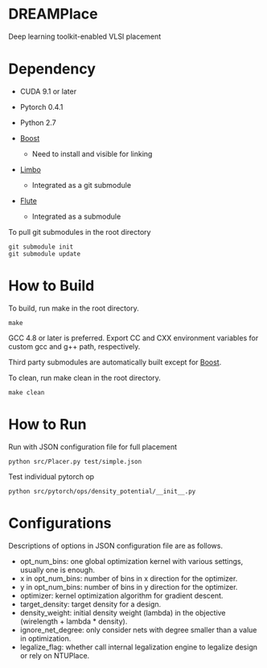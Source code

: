 # DREAMPlace
Deep learning toolkit-enabled VLSI placement

# Dependency 

- CUDA 9.1 or later

- Pytorch 0.4.1

- Python 2.7

- [Boost](www.boost.org)
    - Need to install and visible for linking

- [Limbo](https://github.com/limbo018/Limbo)
    - Integrated as a git submodule

- [Flute](https://doi.org/10.1109/TCAD.2007.907068)
    - Integrated as a submodule

To pull git submodules in the root directory
```
git submodule init
git submodule update
```

# How to Build 

To build, run make in the root directory. 
```
make 
```
GCC 4.8 or later is preferred. 
Export CC and CXX environment variables for custom gcc and g++ path, respectively. 

Third party submodules are automatically built except for [Boost](www.boost.org).

To clean, run make clean in the root directory. 
```
make clean
```

# How to Run

Run with JSON configuration file for full placement 
```
python src/Placer.py test/simple.json
```

Test individual pytorch op
```
python src/pytorch/ops/density_potential/__init__.py
```

# Configurations

Descriptions of options in JSON configuration file are as follows. 
- opt_num_bins: one global optimization kernel with various settings, usually one is enough. 
- x in opt_num_bins: number of bins in x direction for the optimizer. 
- y in opt_num_bins: number of bins in y direction for the optimizer. 
- optimizer: kernel optimization algorithm for gradient descent. 
- target_density: target density for a design. 
- density_weight: initial density weight (lambda) in the objective (wirelength + lambda * density). 
- ignore_net_degree: only consider nets with degree smaller than a value in optimization. 
- legalize_flag: whether call internal legalization engine to legalize design or rely on NTUPlace.  
